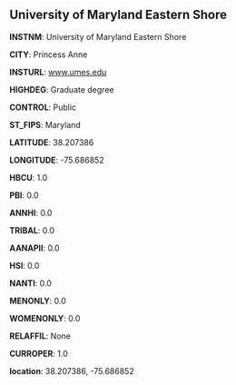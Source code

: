 
University of Maryland Eastern Shore
---
**INSTNM**: University of Maryland Eastern Shore

**CITY**: Princess Anne

**INSTURL**: www.umes.edu

**HIGHDEG**: Graduate degree

**CONTROL**: Public

**ST_FIPS**: Maryland

**LATITUDE**: 38.207386

**LONGITUDE**: -75.686852

**HBCU**: 1.0

**PBI**: 0.0

**ANNHI**: 0.0

**TRIBAL**: 0.0

**AANAPII**: 0.0

**HSI**: 0.0

**NANTI**: 0.0

**MENONLY**: 0.0

**WOMENONLY**: 0.0

**RELAFFIL**: None

**CURROPER**: 1.0

**location**: 38.207386, -75.686852